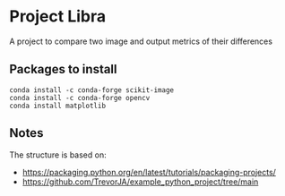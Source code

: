 # Project Libra

A project to compare two image and output metrics of their differences

## Packages to install

```
conda install -c conda-forge scikit-image
conda install -c conda-forge opencv
conda install matplotlib
```

## Notes

The structure is based on:

- https://packaging.python.org/en/latest/tutorials/packaging-projects/
- https://github.com/TrevorJA/example_python_project/tree/main
